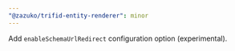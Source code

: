 ```yaml
---
"@zazuko/trifid-entity-renderer": minor
---
```


Add `enableSchemaUrlRedirect` configuration option (experimental).
